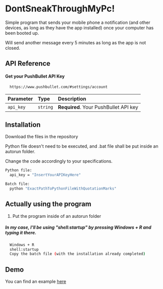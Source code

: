 # DontSneakThroughMyPc!

Simple program that sends your mobile phone a notification (and other devices, as long as they have the app installed) once your computer has been booted up.

Will send another message every 5 minutes as long as the app is not closed.

## API Reference

#### Get your PushBullet API Key

```http
  https://www.pushbullet.com/#settings/account
```

| Parameter | Type     | Description                |
| :-------- | :------- | :------------------------- |
| `api_key` | `string` | **Required**. Your PushBullet API key |

## Installation

Download the files in the repository

Python file doesn't need to be executed, and .bat file shall be put inside an autorun folder.

Change the code accordingly to your specifications.


```bash
Python file:
  api_key = "InsertYourAPIKeyHere"
```
```bash
Batch file:
  python "ExactPathToPythonFileWithQuotationMarks"
```
    
## Actually using the program

1. Put the program inside of an autorun folder
##### In my case, I'll be using "shell:startup" by pressing Windows + R and typing it there.

```bash
  Windows + R 
  shell:startup
  Copy the batch file (with the installation already completed)
```


## Demo

You can find an example [here](https://ibb.co/6g2xpJd)
